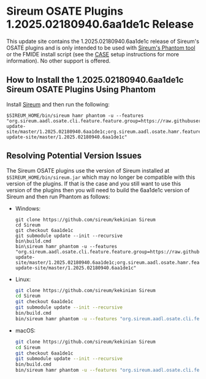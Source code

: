 # Sireum OSATE Plugins 1.2025.02180940.6aa1de1c Release

This update site contains the 1.2025.02180940.6aa1de1c release of Sireum's OSATE plugins and is only
intended to be used with [Sireum's Phantom tool](https://github.com/sireum/phantom)
or the FMIDE install script (see the
[CASE](https://github.com/sireum/case-env#setting-up-fmide-and-hamr-only)
setup instructions for more information). No other support is offered.

## How to Install the 1.2025.02180940.6aa1de1c Sireum OSATE Plugins Using Phantom

Install [Sireum](https://github.com/sireum/kekinian#installing) and then run the following:

```batch
$SIREUM_HOME/bin/sireum hamr phantom -u --features "org.sireum.aadl.osate.cli.feature.feature.group=https://raw.githubusercontent.com/sireum/osate-update-site/master/1.2025.02180940.6aa1de1c;org.sireum.aadl.osate.hamr.feature.feature.group=https://raw.githubusercontent.com/sireum/osate-update-site/master/1.2025.02180940.6aa1de1c"
```

## Resolving Potential Version Issues

The Sireum OSATE plugins use the version of Sireum installed at ``$SIREUM_HOME/bin/sireum.jar``
which may no longer be compatible with this version of the plugins. If that is the case and
you still want to use this version of the plugins then you will need to build the
6aa1de1c version of Sireum and then run Phantom as follows:

* Windows:

  ```batch
  git clone https://github.com/sireum/kekinian Sireum
  cd Sireum
  git checkout 6aa1de1c
  git submodule update --init --recursive
  bin\build.cmd
  bin\sireum hamr phantom -u --features "org.sireum.aadl.osate.cli.feature.feature.group=https://raw.githubusercontent.com/sireum/osate-update-site/master/1.2025.02180940.6aa1de1c;org.sireum.aadl.osate.hamr.feature.feature.group=https://raw.githubusercontent.com/sireum/osate-update-site/master/1.2025.02180940.6aa1de1c"
  ```

* Linux:

  ```bash
  git clone https://github.com/sireum/kekinian Sireum
  cd Sireum
  git checkout 6aa1de1c
  git submodule update --init --recursive
  bin/build.cmd
  bin/sireum hamr phantom -u --features "org.sireum.aadl.osate.cli.feature.feature.group=https://raw.githubusercontent.com/sireum/osate-update-site/master/1.2025.02180940.6aa1de1c;org.sireum.aadl.osate.hamr.feature.feature.group=https://raw.githubusercontent.com/sireum/osate-update-site/master/1.2025.02180940.6aa1de1c"
  ```

* macOS:

  ```bash
  git clone https://github.com/sireum/kekinian Sireum
  cd Sireum
  git checkout 6aa1de1c
  git submodule update --init --recursive
  bin/build.cmd
  bin/sireum hamr phantom -u --features "org.sireum.aadl.osate.cli.feature.feature.group=https://raw.githubusercontent.com/sireum/osate-update-site/master/1.2025.02180940.6aa1de1c;org.sireum.aadl.osate.hamr.feature.feature.group=https://raw.githubusercontent.com/sireum/osate-update-site/master/1.2025.02180940.6aa1de1c"
  ```

